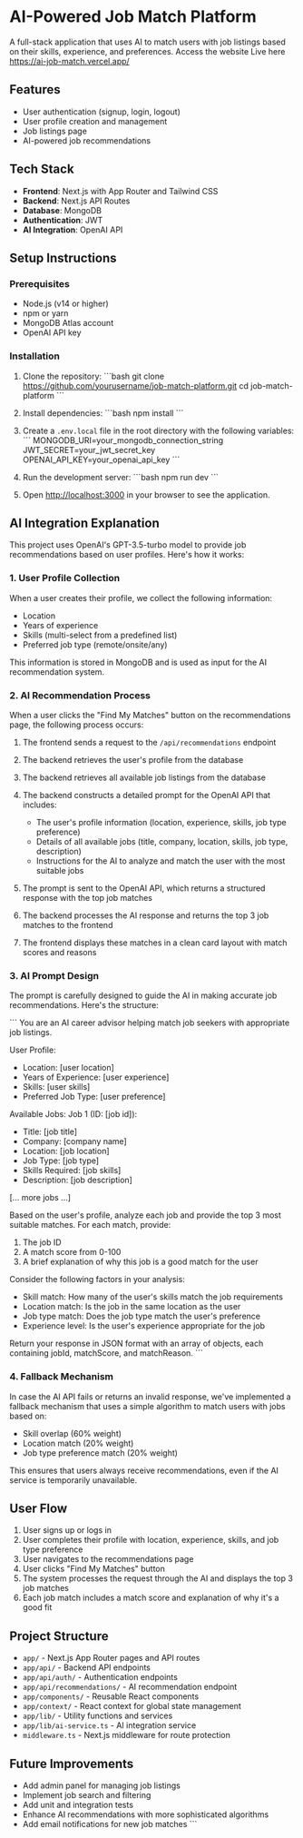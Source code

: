 # AI-Powered Job Match Platform

A full-stack application that uses AI to match users with job listings based on their skills, experience, and preferences.
Access the website Live here 
https://ai-job-match.vercel.app/

## Features

- User authentication (signup, login, logout)
- User profile creation and management
- Job listings page
- AI-powered job recommendations

## Tech Stack

- **Frontend**: Next.js with App Router and Tailwind CSS
- **Backend**: Next.js API Routes
- **Database**: MongoDB
- **Authentication**: JWT
- **AI Integration**: OpenAI API

## Setup Instructions

### Prerequisites

- Node.js (v14 or higher)
- npm or yarn
- MongoDB Atlas account
- OpenAI API key

### Installation

1. Clone the repository:
   \`\`\`bash
   git clone https://github.com/yourusername/job-match-platform.git
   cd job-match-platform
   \`\`\`

2. Install dependencies:
   \`\`\`bash
   npm install
   \`\`\`

3. Create a `.env.local` file in the root directory with the following variables:
   \`\`\`
   MONGODB_URI=your_mongodb_connection_string
   JWT_SECRET=your_jwt_secret_key
   OPENAI_API_KEY=your_openai_api_key
   \`\`\`

4. Run the development server:
   \`\`\`bash
   npm run dev
   \`\`\`

5. Open [http://localhost:3000](http://localhost:3000) in your browser to see the application.

## AI Integration Explanation

This project uses OpenAI's GPT-3.5-turbo model to provide job recommendations based on user profiles. Here's how it works:

### 1. User Profile Collection

When a user creates their profile, we collect the following information:
- Location
- Years of experience
- Skills (multi-select from a predefined list)
- Preferred job type (remote/onsite/any)

This information is stored in MongoDB and is used as input for the AI recommendation system.

### 2. AI Recommendation Process

When a user clicks the "Find My Matches" button on the recommendations page, the following process occurs:

1. The frontend sends a request to the `/api/recommendations` endpoint
2. The backend retrieves the user's profile from the database
3. The backend retrieves all available job listings from the database
4. The backend constructs a detailed prompt for the OpenAI API that includes:
   - The user's profile information (location, experience, skills, job type preference)
   - Details of all available jobs (title, company, location, skills, job type, description)
   - Instructions for the AI to analyze and match the user with the most suitable jobs

5. The prompt is sent to the OpenAI API, which returns a structured response with the top job matches
6. The backend processes the AI response and returns the top 3 job matches to the frontend
7. The frontend displays these matches in a clean card layout with match scores and reasons

### 3. AI Prompt Design

The prompt is carefully designed to guide the AI in making accurate job recommendations. Here's the structure:

\`\`\`
You are an AI career advisor helping match job seekers with appropriate job listings.

User Profile:
- Location: [user location]
- Years of Experience: [user experience]
- Skills: [user skills]
- Preferred Job Type: [user preference]

Available Jobs:
Job 1 (ID: [job id]):
- Title: [job title]
- Company: [company name]
- Location: [job location]
- Job Type: [job type]
- Skills Required: [job skills]
- Description: [job description]

[... more jobs ...]

Based on the user's profile, analyze each job and provide the top 3 most suitable matches. For each match, provide:
1. The job ID
2. A match score from 0-100
3. A brief explanation of why this job is a good match for the user

Consider the following factors in your analysis:
- Skill match: How many of the user's skills match the job requirements
- Location match: Is the job in the same location as the user
- Job type match: Does the job type match the user's preference
- Experience level: Is the user's experience appropriate for the job

Return your response in JSON format with an array of objects, each containing jobId, matchScore, and matchReason.
\`\`\`

### 4. Fallback Mechanism

In case the AI API fails or returns an invalid response, we've implemented a fallback mechanism that uses a simple algorithm to match users with jobs based on:
- Skill overlap (60% weight)
- Location match (20% weight)
- Job type preference match (20% weight)

This ensures that users always receive recommendations, even if the AI service is temporarily unavailable.

## User Flow

1. User signs up or logs in
2. User completes their profile with location, experience, skills, and job type preference
3. User navigates to the recommendations page
4. User clicks "Find My Matches" button
5. The system processes the request through the AI and displays the top 3 job matches
6. Each job match includes a match score and explanation of why it's a good fit

## Project Structure

- `app/` - Next.js App Router pages and API routes
- `app/api/` - Backend API endpoints
- `app/api/auth/` - Authentication endpoints
- `app/api/recommendations/` - AI recommendation endpoint
- `app/components/` - Reusable React components
- `app/context/` - React context for global state management
- `app/lib/` - Utility functions and services
- `app/lib/ai-service.ts` - AI integration service
- `middleware.ts` - Next.js middleware for route protection

## Future Improvements

- Add admin panel for managing job listings
- Implement job search and filtering
- Add unit and integration tests
- Enhance AI recommendations with more sophisticated algorithms
- Add email notifications for new job matches
\`\`\`

